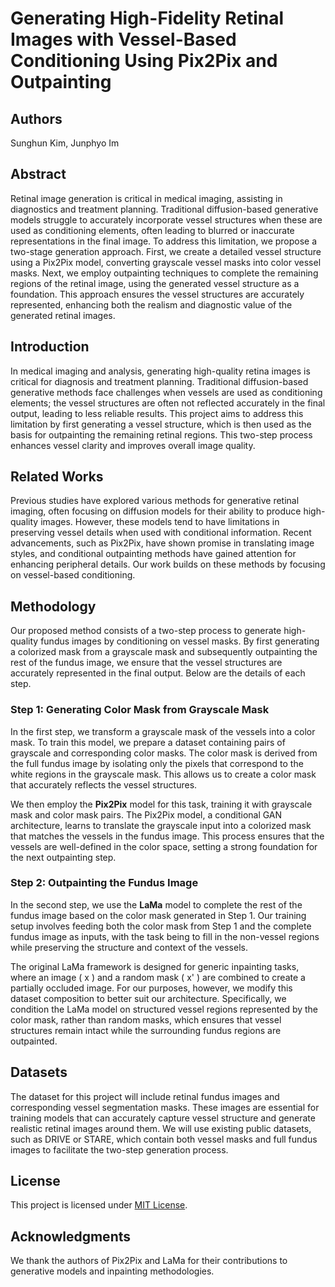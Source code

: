 # Generating High-Fidelity Retinal Images with Vessel-Based Conditioning Using Pix2Pix and Outpainting

## Authors
Sunghun Kim, Junphyo Im

## Abstract
Retinal image generation is critical in medical imaging, assisting in diagnostics and treatment planning. Traditional diffusion-based generative models struggle to accurately incorporate vessel structures when these are used as conditioning elements, often leading to blurred or inaccurate representations in the final image. To address this limitation, we propose a two-stage generation approach. First, we create a detailed vessel structure using a Pix2Pix model, converting grayscale vessel masks into color vessel masks. Next, we employ outpainting techniques to complete the remaining regions of the retinal image, using the generated vessel structure as a foundation. This approach ensures the vessel structures are accurately represented, enhancing both the realism and diagnostic value of the generated retinal images.

## Introduction
In medical imaging and analysis, generating high-quality retina images is critical for diagnosis and treatment planning. Traditional diffusion-based generative methods face challenges when vessels are used as conditioning elements; the vessel structures are often not reflected accurately in the final output, leading to less reliable results. This project aims to address this limitation by first generating a vessel structure, which is then used as the basis for outpainting the remaining retinal regions. This two-step process enhances vessel clarity and improves overall image quality.

## Related Works
Previous studies have explored various methods for generative retinal imaging, often focusing on diffusion models for their ability to produce high-quality images. However, these models tend to have limitations in preserving vessel details when used with conditional information. Recent advancements, such as Pix2Pix, have shown promise in translating image styles, and conditional outpainting methods have gained attention for enhancing peripheral details. Our work builds on these methods by focusing on vessel-based conditioning.

## Methodology
Our proposed method consists of a two-step process to generate high-quality fundus images by conditioning on vessel masks. By first generating a colorized mask from a grayscale mask and subsequently outpainting the rest of the fundus image, we ensure that the vessel structures are accurately represented in the final output. Below are the details of each step.

### Step 1: Generating Color Mask from Grayscale Mask
In the first step, we transform a grayscale mask of the vessels into a color mask. To train this model, we prepare a dataset containing pairs of grayscale and corresponding color masks. The color mask is derived from the full fundus image by isolating only the pixels that correspond to the white regions in the grayscale mask. This allows us to create a color mask that accurately reflects the vessel structures.

We then employ the **Pix2Pix** model for this task, training it with grayscale mask and color mask pairs. The Pix2Pix model, a conditional GAN architecture, learns to translate the grayscale input into a colorized mask that matches the vessels in the fundus image. This process ensures that the vessels are well-defined in the color space, setting a strong foundation for the next outpainting step.

### Step 2: Outpainting the Fundus Image
In the second step, we use the **LaMa** model to complete the rest of the fundus image based on the color mask generated in Step 1. Our training setup involves feeding both the color mask from Step 1 and the complete fundus image as inputs, with the task being to fill in the non-vessel regions while preserving the structure and context of the vessels.

The original LaMa framework is designed for generic inpainting tasks, where an image \( x \) and a random mask \( x' \) are combined to create a partially occluded image. For our purposes, however, we modify this dataset composition to better suit our architecture. Specifically, we condition the LaMa model on structured vessel regions represented by the color mask, rather than random masks, which ensures that vessel structures remain intact while the surrounding fundus regions are outpainted.

## Datasets
The dataset for this project will include retinal fundus images and corresponding vessel segmentation masks. These images are essential for training models that can accurately capture vessel structure and generate realistic retinal images around them. We will use existing public datasets, such as DRIVE or STARE, which contain both vessel masks and full fundus images to facilitate the two-step generation process.

## License
This project is licensed under [MIT License](LICENSE).

## Acknowledgments
We thank the authors of Pix2Pix and LaMa for their contributions to generative models and inpainting methodologies.
